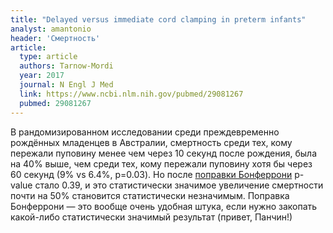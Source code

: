 ```yaml
---
title: "Delayed versus immediate cord clamping in preterm infants"
analyst: amantonio
header: 'Смертность'
article:
  type: article
  authors: Tarnow-Mordi
  year: 2017
  journal: N Engl J Med
  link: https://www.ncbi.nlm.nih.gov/pubmed/29081267
  pubmed: 29081267
---
```


В рандомизированном исследовании среди преждевременно рождённых младенцев в Австралии, смертность среди тех, кому пережали пуповину менее чем через 10 секунд после рождения, была на 40% выше, чем среди тех, кому пережали пуповину хотя бы через 60 секунд (9% vs 6.4%, p=0.03). Но после [поправки Бонферрони](https://en.wikipedia.org/wiki/Multiple_comparisons_problem) p-value стало 0.39, и это статистически значимое увеличение смертности почти на 50% становится статистически незначимым. Поправка Бонферрони — это вообще очень удобная штука, если нужно закопать какой-либо статистически значимый результат (привет, Панчин!)

